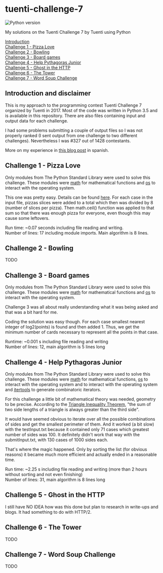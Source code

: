 # tuenti-challenge-7
![Python version](https://img.shields.io/badge/python-v3.5.2-blue.svg)

My solutions on the Tuenti Challenge 7 by Tuenti using Python

[Introduction]()  
[Challenge 1 - Pizza Love](https://github.com/danielsto/tuenti-challenge-7#challenge-1---pizza-love)  
[Challenge 2 - Bowling](https://github.com/danielsto/tuenti-challenge-7#challenge-2---bowling)  
[Challenge 3 - Board games](https://github.com/danielsto/tuenti-challenge-7#challenge-3---board-games)  
[Challenge 4 - Help Pythagoras Junior](https://github.com/danielsto/tuenti-challenge-7#challenge-4---help-pythagoras-junior)  
[Challenge 5 - Ghost in the HTTP](https://github.com/danielsto/tuenti-challenge-7#challenge-5---ghost-in-the-http)  
[Challenge 6 - The Tower](https://github.com/danielsto/tuenti-challenge-7#challenge-6---the-tower)  
[Challenge 7 - Word Soup Challenge](https://github.com/danielsto/tuenti-challenge-7#challenge-7---word-soup-challenge)  

## Introduction and disclaimer
This is my approach to the programming contest Tuenti Challenge 7 organized by Tuenti in 2017.
Most of the code was written in Python 3.5 and is available in this repository.
There are also files containing input and output data for each challenge.

I had some problems submitting a couple of output files so I was not properly ranked
(I sent output from one challenge to two different challenges). Nevertheless I was #327 out of 1428 contestants.
 
More on my experience in [this blog post]() in spanish.

## Challenge 1 - Pizza Love
Only modules from The Python Standard Library were used to solve this challenge.
These modules were [math](https://docs.python.org/3/library/math.html) for mathematical functions
and [os](https://docs.python.org/3/library/os.html) to interact with the operating system.

This one was pretty easy. Details can be found [here](https://contest.tuenti.net/Challenges). For each case in the input file, 
pizzas slices were added to a total which then was divided by 8 (number of slices per 
pizza). Then math.ceil() function was applied to that sum so that there was enough pizza 
for everyone, even though this may cause some leftovers.

Run time: ~0.07 seconds including file reading and writing.  
Number of lines: 17 including module imports. Main algorithm is 8 lines.
## Challenge 2 - Bowling
TODO

## Challenge 3 - Board games
Only modules from The Python Standard Library were used to solve this challenge.
These modules were [math](https://docs.python.org/3/library/math.html) for mathematical functions
and [os](https://docs.python.org/3/library/os.html) to interact with the operating system.

Challenge 3 was all about really understanding what it was being asked and that was
a bit hard for me.

Coding the solution was easy though. For each case smallest nearest integer of log2(points) is found
and then added 1. Thus, we get the minimum number of cards necessary to represent all the points in that case.

Runtime:  ~0.001 s including file reading and writing  
Number of lines:  12, main algorithm is 5 lines long 
## Challenge 4 - Help Pythagoras Junior
Only modules from The Python Standard Library were used to solve this challenge.
These modules were [math](https://docs.python.org/3/library/math.html) for mathematical functions, 
[os](https://docs.python.org/3/library/os.html) to interact with the operating system and to interact
with the operating system and [itertools](https://docs.python.org/2/library/itertools.html) to generate
combinatoric iterators.

For this challenge a little bit of mathematical theory was needed, geometry to be precise.
According to the [Triangle Inequality Theorem](http://mathworld.wolfram.com/TriangleInequality.html), "the sum of two side lengths of a triangle is 
always greater than the third side".
 
It would have seemed obvious to iterate over all the possible combinations of sides and get the smallest
perimeter of them. And it worked (a bit slow)  with the testInput.txt because it contained only 71 cases
which greatest number of sides was 100. It definitely didn't work that way with the submitInput.txt, with 130 cases
of 1000 sides each.

That's where the magic happened. Only by sorting the list (for obvious reasons) it became much more efficient and actually
ended in a reasonable time.

Run time: ~2.25 s including file reading and writing (more than 2 hours without sorting and not even finishing)   
Number of lines: 31, main algorithm is 8 lines long

## Challenge 5 - Ghost in the HTTP
I still have NO IDEA how was this done but plan to research in write-ups and blogs.
It had something to do with HTTP/2.

## Challenge 6 - The Tower
TODO
## Challenge 7 - Word Soup Challenge
TODO